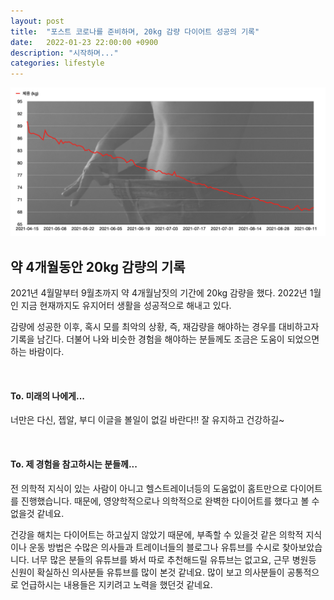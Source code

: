 ```yaml
---
layout: post
title:  "포스트 코로나를 준비하며, 20kg 감량 다이어트 성공의 기록"
date:   2022-01-23 22:00:00 +0900
description: "시작하며..."
categories: lifestyle
---
```


![alt diet_title](../img/diet/diet_title.png)

## 약 4개월동안 20kg 감량의 기록

2021년 4월말부터 9월초까지 약 4개월남짓의 기간에 20kg 감량을 했다.
2022년 1월인 지금 현재까지도 유지어터 생활을 성공적으로 해내고 있다.

감량에 성공한 이후, 혹시 모를 최악의 상황, 즉, 재감량을 해야하는 경우를 대비하고자 기록을 남긴다.
더불어 나와 비슷한 경험을 해야하는 분들께도 조금은 도움이 되었으면하는 바람이다.

<br>

#### To. 미래의 나에게...

너만은 다신, 젭알, 부디 이글을 볼일이 없길 바란다!!
잘 유지하고 건강하길~

<br>

#### To. 제 경험을 참고하시는 분들께...

전 의학적 지식이 있는 사람이 아니고 헬스트레이너등의 도움없이 홈트만으로 다이어트를 진행했습니다.
때문에, 영양학적으로나 의학적으로 완벽한 다이어트를 했다고 볼 수 없을것 같네요.

건강을 해치는 다이어트는 하고싶지 않았기 때문에,
부족할 수 있을것 같은 의학적 지식이나 운동 방법은 수많은 의사들과 트레이너들의 블로그나 유튜브를 수시로 찾아보았습니다.
너무 많은 분들의 유튜브를 봐서 따로 추천해드릴 유튜브는 없고요, 근무 병원등 신원이 확실하신 의사분들 유튜브를 많이 본것 같네요.
많이 보고 의사분들이 공통적으로 언급하시는 내용들은 지키려고 노력을 했던것 같네요.
